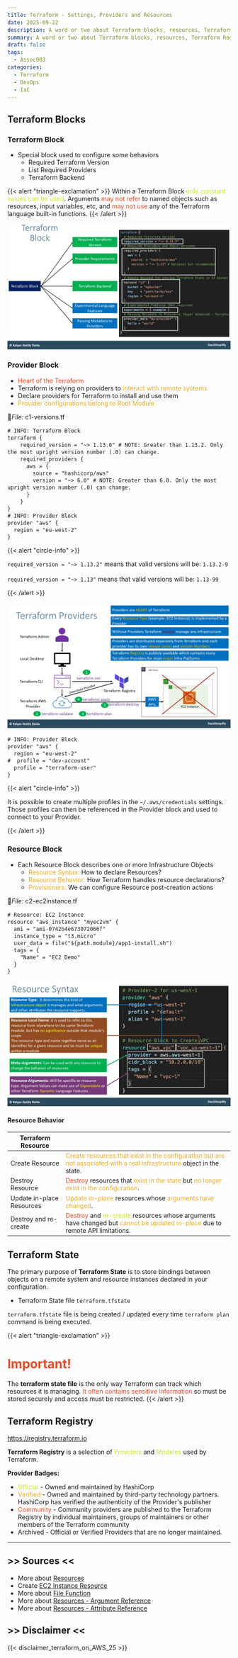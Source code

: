 ```yaml
---
title: Terraform - Settings, Providers and Resources
date: 2025-09-22
description: A word or two about Terraform blocks, resources, Terraform Registry.
summary: A word or two about Terraform blocks, resources, Terraform Registry.
draft: false
tags:
  - Assoc003
categories:
  - Terraform
  - DevOps
  - IaC
---
```

## Terraform Blocks

### Terraform Block

- Special block used to configure some behaviors
	- Required Terraform Version
	- List Required Providers
	- Terraform Backend

{{< alert "triangle-exclamation" >}}
Within a Terraform Block <font color=#C7EB25>only constant values can be used</font>. Arguments <font color=#EB4925>may not refer</font> to named objects such as resources, input variables, etc, and <font color=#EB4925>may not use</font> any of the Terraform language built-in functions.
{{< /alert >}}

![](./assets/TF_terraform_blocks.jpg)
### Provider Block

- <font color=#EB4925>Heart of the Terraform</font>
- Terraform is relying on providers to <font color=#EBAC25>interact with remote systems</font>
- Declare providers for Terraform to install and use them
- <font color=#EBAC25>Provider configurations belong to Root Module</font>

📄_File:_ c1-versions.tf

```shell
# INFO: Terraform Block
terraform {
    required_version = "~> 1.13.0" # NOTE: Greater than 1.13.2. Only the most upright version number (.0) can change.
    required_providers {
      aws = {
        source = "hashicorp/aws"
        version = "~> 6.0" # NOTE: Greater than 6.0. Only the most upright version number (.0) can change.
      }
    }
}
# INFO: Provider Block
provider "aws" {
  region = "eu-west-2"
}
```

{{< alert "circle-info" >}}

`required_version = "~> 1.13.2"` means that valid versions will be: `1.13.2-9`<br><br>
`required_version = "~> 1.13"` means that valid versions will be: `1.13-99`

{{< /alert >}}

![](./assets/TF_terraform_providers.jpg)

```shell
# INFO: Provider Block
provider "aws" {
  region = "eu-west-2"
#  profile = "dev-account"
  profile = "terraform-user"
}
```

{{< alert "circle-info" >}}

It is possible to create multiple profiles in the `~/.aws/credentials` settings. Those profiles can then be referenced in the Provider block and used to connect to your Provider.

{{< /alert >}}
### Resource Block

- Each Resource Block describes one or more Infrastructure Objects
	- <font color=#EBAC25>Resource Syntax:</font> How to declare Resources?
	- <font color=#EBAC25>Resource Behavior:</font> How Terraform handles resource declarations?
	- <font color=#EBAC25>Provisioners:</font> We can configure Resource post-creation actions

📄_File:_ c2-ec2instance.tf

```shell
# Resource: EC2 Instance
resource "aws_instance" "myec2vm" {
  ami = "ami-0742b4e673072066f"
  instance_type = "t3.micro"
  user_data = file("${path.module}/app1-install.sh")
  tags = {
    "Name" = "EC2 Demo"
  }
}
```

![](assets/TF_terraform_resource_syntax.jpg)
#### Resource Behavior

| Terraform Resource        |                                                                                                                                                                                                             |
| ------------------------- | ----------------------------------------------------------------------------------------------------------------------------------------------------------------------------------------------------------- |
| Create Resource           | <font color=#EBAC25>Create resources that exist in the configuration but are not associated with a real infrastructure</font> object in the state.                                                          |
| Destroy Resource          | <font color=#EB4925>Destroy</font> resources that <font color=#EBAC25>exist in the state</font> but <font color=#EBAC25>no longer exist in the configuration</font>.                                        |
| Update in-place Resources | <font color=#EBAC25>Update in-place</font> resources whose <font color=#EBAC25>arguments have changed</font>.                                                                                               |
| Destroy and re-create     | <font color=#EB4925>Destroy</font> and <font color=#C7EB25>re-create</font> resources whose arguments have changed but <font color=#EBAC25>cannot be updated in-place</font> due to remote API limitations. |
## Terraform State

The primary purpose of **Terraform State** is to store bindings between objects on a remote system and resource instances declared in your configuration.

- Terraform State file `terraform.tfstate`

`terraform.tfstate` file is being created / updated every time `terraform plan` command is being executed.

{{< alert "triangle-exclamation" >}}
# <font color=#EB4925>Important!</font>

The **terraform state file** is the only way Terraform can track which resources it is managing. <font color=#EB4925>It often contains sensitive information</font> so must be stored securely and access must be restricted.
{{< /alert >}}
## Terraform Registry

https://registry.terraform.io

**Terraform Registry** is a selection of <font color=#C7EB25>Providers</font> and <font color=#C7EB25>Modules</font> used by Terraform.

**Provider Badges:**

- <font color=#C7EB25>Official</font> - Owned and maintained by HashiCorp
- <font color=#EBAC25>Verified</font> - Owned and maintained by third-party technology partners. HashiCorp has verified the authenticity of the Provider's publisher
- <font color=#EB4925>Community</font> - Community providers are published to the Terraform Registry by individual maintainers, groups of maintainers or other members of the Terraform community
- Archived - Official or Verified Providers that are no longer maintained.

---
## >> Sources <<

- More about [Resources](https://www.terraform.io/docs/language/resources/index.html)
- Create [EC2 Instance Resource](https://registry.terraform.io/providers/hashicorp/aws/latest/docs/resources/instance)
- More about [File Function](https://www.terraform.io/docs/language/functions/file.html)
- More about [Resources - Argument Reference](https://registry.terraform.io/providers/hashicorp/aws/latest/docs/resources/instance#argument-reference)
- More about [Resources - Attribute Reference](https://registry.terraform.io/providers/hashicorp/aws/latest/docs/resources/instance#attributes-reference)
## >> Disclaimer <<

{{< disclaimer_terraform_on_AWS_25 >}}